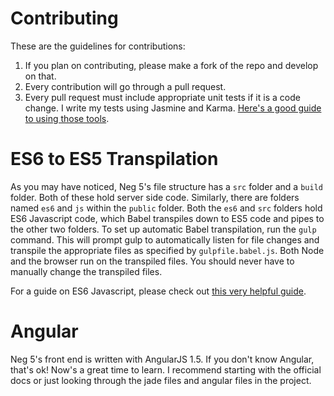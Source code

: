 # Contributing
These are the guidelines for contributions:
1. If you plan on contributing, please make a fork of the repo and develop
on that.
2. Every contribution will go through a pull request.
3. Every pull request must include appropriate unit tests if it is a code change.
I write my tests using Jasmine and Karma. [Here's a good guide to using those tools](https://scotch.io/tutorials/testing-angularjs-with-jasmine-and-karma-part-1).
 

# ES6 to ES5 Transpilation
As you may have noticed, Neg 5's file structure has a ```src``` folder
and a ```build``` folder. Both of these hold server side code. Similarly,
there are folders named ```es6``` and ```js``` within the ```public``` folder.
Both the ```es6``` and ```src``` folders hold ES6 Javascript code, which Babel
transpiles down to ES5 code and pipes to the other two folders. To set up automatic
Babel transpilation, run the ```gulp``` command. This will prompt gulp to
automatically listen for file changes and transpile the appropriate files as specified
by ```gulpfile.babel.js```. Both Node and the browser run on the transpiled files.
You should never have to manually change the transpiled files.

For a guide on ES6 Javascript, please check out [this very helpful guide](https://github.com/lukehoban/es6features).

# Angular

Neg 5's front end is written with AngularJS 1.5. If you don't know Angular, that's ok!
Now's a great time to learn. I recommend starting with the official docs or just 
looking through the jade files and angular files in the project.




